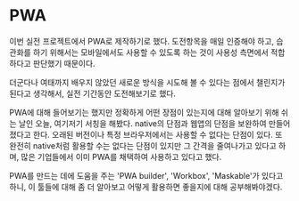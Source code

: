 # PWA

이번 실전 프로젝트에서 PWA로 제작하기로 했다.
도전항목을 매일 인증해야 하고, 습관화를 하기 위해서는 모바일에서도 사용할 수 있도록 하는 것이 사용성 측면에서 적합하다고 판단했기 때문이다.

더군다나 여태까지 배우지 않았던 새로운 방식을 시도해 볼 수 있다는 점에서 챌린지가 된다고 생각해서, 실전 기간동안 도전해보기로 했다.

PWA에 대해 들어보기는 했지만 정확하게 어떤 장점이 있는지에 대해 알아보기 위해 쉬는 날인 오늘, 여기저기 서칭을 해봤다.
native의 단점과 웹앱의 단점을 보완하여 만들어졌다고 한다.
오래된 버전이나 특정 브라우저에서는 사용할 수 없다는 단점이 있다.
또 완전히 native처럼 활용할 수는 없다는 단점이 있지만 그 간격을 줄여나가고 있다고 하며, 많은 기업들에서 이미 PWA를 채택하여 사용하고 있다고 했다.

PWA를 만드는 데에 도움을 주는 'PWA builder', 'Workbox', 'Maskable'가 있다고 하니, 이 툴들에 대해 좀 더 알아보고 어떻게 활용하면 좋을지에 대해 공부해봐야겠다.